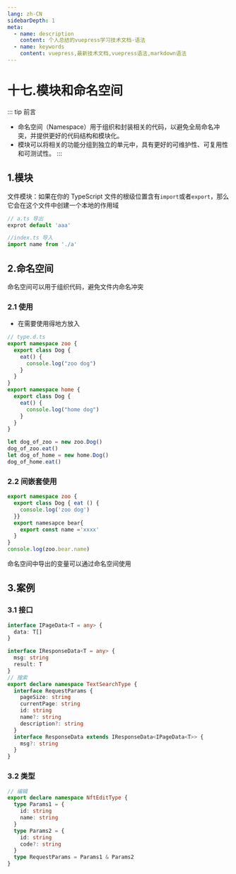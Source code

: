 ```yaml
---
lang: zh-CN
sidebarDepth: 1
meta:
  - name: description
    content: 个人总结的vuepress学习技术文档-语法
  - name: keywords
    content: vuepress,最新技术文档,vuepress语法,markdown语法
---
```


# 十七.模块和命名空间

::: tip 前言

- 命名空间（Namespace）用于组织和封装相关的代码，以避免全局命名冲突，并提供更好的代码结构和模块化。
- 模块可以将相关的功能分组到独立的单元中，具有更好的可维护性、可复用性和可测试性。
:::

## 1.模块

文件模块：如果在你的 TypeScript 文件的根级位置含有`import`或者`export`，那么它会在这个文件中创建一个本地的作用域

```ts
// a.ts 导出
exprot default 'aaa'

//index.ts 导入
import name from './a'
```

## 2.命名空间

命名空间可以用于组织代码，避免文件内命名冲突

### 2.1 使用

- 在需要使用得地方放入

```ts
// type.d.ts
export namespace zoo {
  export class Dog {
    eat() {
      console.log("zoo dog")
    }
  }
}
export namespace home {
  export class Dog {
    eat() {
      console.log("home dog")
    }
  }
}

let dog_of_zoo = new zoo.Dog()
dog_of_zoo.eat()
let dog_of_home = new home.Dog()
dog_of_home.eat()
```

### 2.2 间嵌套使用

```ts
export namespace zoo {
  export class Dog { eat () {
    console.log('zoo dog')
  }}
  export namesapce bear{
    export const name ='xxxx'
  }
}
console.log(zoo.bear.name)
```

命名空间中导出的变量可以通过命名空间使用

## 3.案例

### 3.1 接口

```ts
interface IPageData<T = any> {
  data: T[]
}

interface IResponseData<T = any> {
  msg: string
  result: T
}
// 搜索
export declare namespace TextSearchType {
  interface RequestParams {
    pageSize: string
    currentPage: string
    id: string
    name?: string
    description?: string
  }
  interface ResponseData extends IResponseData<IPageData<T>> {
    msg?: string
  }
}
```

### 3.2 类型

```ts
// 编辑
export declare namespace NftEditType {
  type Params1 = {
    id: string
    name: string
  }
  type Params2 = {
    id: string
    code?: string
  }
  type RequestParams = Params1 & Params2
}
```

